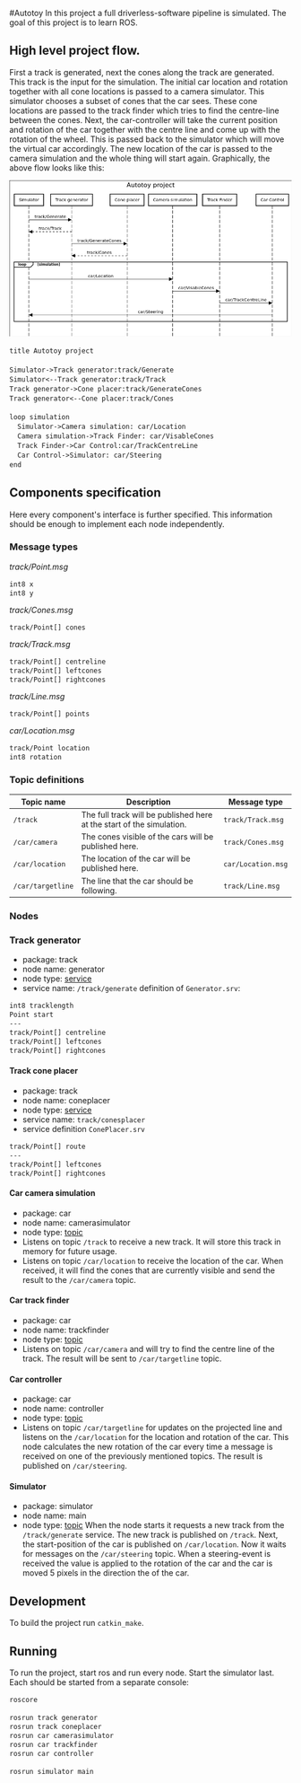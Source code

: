 #Autotoy
In this project a full driverless-software pipeline is simulated. 
The goal of this project is to learn ROS.

## High level project flow.
First a track is generated, next the cones along the track are generated. 
This track is the input for the simulation.
The initial car location and rotation together with all cone locations is passed to a camera simulator.
This simulator chooses a subset of cones that the car sees.
These cone locations are passed to the track finder which tries to find the centre-line between the cones.
Next, the car-controller will take the current position and rotation of the car together with the centre line and come up with the rotation of the wheel.
This is passed back to the simulator which will move the virtual car accordingly.
The new location of the car is passed to the camera simulation and the whole thing will start again.
Graphically, the above flow looks like this: 

![](img/autotoy-sequence.png)
```https://sequencediagram.org
title Autotoy project

Simulator->Track generator:track/Generate
Simulator<--Track generator:track/Track
Track generator->Cone placer:track/GenerateCones
Track generator<--Cone placer:track/Cones

loop simulation
  Simulator->Camera simulation: car/Location
  Camera simulation->Track Finder: car/VisableCones
  Track Finder->Car Control:car/TrackCentreLine
  Car Control->Simulator: car/Steering
end
```

## Components specification
Here every component's interface is further specified.
This information should be enough to implement each node independently.

### Message types
*track/Point.msg*
```
int8 x
int8 y
```

*track/Cones.msg*
```
track/Point[] cones
```

*track/Track.msg*
```
track/Point[] centreline
track/Point[] leftcones
track/Point[] rightcones
```

*track/Line.msg*
```
track/Point[] points
```

*car/Location.msg*
```
track/Point location
int8 rotation
```

### Topic definitions
| Topic name | Description | Message type | 
|---|---|---|
| `/track` | The full track will be published here at the start of the simulation. | `track/Track.msg` |
| `/car/camera` | The cones visible of the cars will be published here. | `track/Cones.msg` |
| `/car/location` | The location of the car will be published here. | `car/Location.msg` |
| `/car/targetline` | The line that the car should be following. | `track/Line.msg` |

### Nodes

### Track generator
* package: track
* node name: generator
* node type: [service](http://wiki.ros.org/srv)
* service name: `/track/generate`
definition of `Generator.srv`:
```
int8 tracklength
Point start
---
track/Point[] centreline
track/Point[] leftcones
track/Point[] rightcones
```

#### Track cone placer
* package: track
* node name: coneplacer
* node type: [service](http://wiki.ros.org/srv)
* service name: `track/conesplacer`
* service definition `ConePlacer.srv`
```
track/Point[] route
---
track/Point[] leftcones
track/Point[] rightcones
```

#### Car camera simulation
* package: car
* node name: camerasimulator
* node type: [topic](http://wiki.ros.org/Topics)
* Listens on topic `/track` to receive a new track. It will store this track in memory for future usage.
* Listens on topic `/car/location` to receive the location of the car. 
  When received, it will find the cones that are currently visible and send the result to the `/car/camera` topic. 

#### Car track finder
* package: car
* node name: trackfinder
* node type: [topic](http://wiki.ros.org/Topics)
* Listens on topic `/car/camera` and will try to find the centre line of the track. The result will be sent to `/car/targetline` topic.

#### Car controller
* package: car
* node name: controller
* node type: [topic](http://wiki.ros.org/Topics)
* Listens on topic `/car/targetline` for updates on the projected line and listens on the `/car/location` for the location and rotation of the car.
  This node calculates the new rotation of the car every time a message is received on one of the previously mentioned topics.
  The result is published on `/car/steering`.

#### Simulator
* package: simulator
* node name: main
* node type: [topic](http://wiki.ros.org/Topics)
When the node starts it requests a new track from the `/track/generate` service.
The new track is published on `/track`.
Next, the start-position of the car is published on `/car/location`.
Now it waits for messages on the `/car/steering` topic.
When a steering-event is received the value is applied to the rotation of the car and the car is moved 5 pixels in the direction the of the car. 

## Development
To build the project run `catkin_make`.

## Running
To run the project, start ros and run every node. Start the simulator last. Each should be started from a separate console:
```
roscore

rosrun track generator
rosrun track coneplacer
rosrun car camerasimulator
rosrun car trackfinder
rosrun car controller

rosrun simulator main
```
